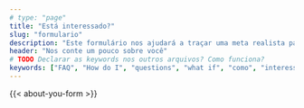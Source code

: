 ```yaml
---
# type: "page"
title: "Está interessado?"
slug: "formulario"
description: "Este formulário nos ajudará a traçar uma meta realista para você se tornar um enfermeiro nos EUA através da ACP"
header: "Nos conte um pouco sobre você"
# TODO Declarar as keywords nos outros arquivos? Como funciona?
keywords: ["FAQ", "How do I", "questions", "what if", "como", "interessado", "contato"]
---
```


<section class="check-requirements-form">
  <div>
  {{< about-you-form >}}
  </div>
</section>
